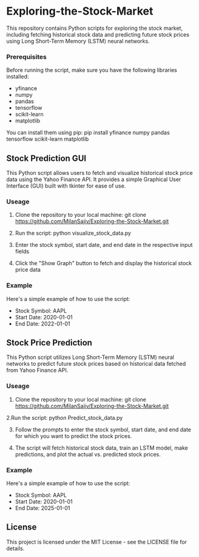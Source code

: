 # Exploring-the-Stock-Market
This repository contains Python scripts for exploring the stock market, including fetching historical stock data and predicting future stock prices using Long Short-Term Memory (LSTM) neural networks.

### Prerequisites
Before running the script, make sure you have the following libraries installed:

- yfinance
- numpy
- pandas
- tensorflow
- scikit-learn
- matplotlib

You can install them using pip:
pip install yfinance numpy pandas tensorflow scikit-learn matplotlib


## Stock Prediction GUI
This Python script allows users to fetch and visualize historical stock price data using the Yahoo Finance API. It provides a simple Graphical User Interface (GUI) built with tkinter for ease of use.

### Useage

1. Clone the repository to your local machine:
git clone https://github.com/MilanSajiv/Exploring-the-Stock-Market.git

2. Run the script:
python visualize_stock_data.py

3. Enter the stock symbol, start date, and end date in the respective input fields

4. Click the "Show Graph" button to fetch and display the historical stock price data

### Example
Here's a simple example of how to use the script:

- Stock Symbol: AAPL
- Start Date: 2020-01-01
- End Date: 2022-01-01

## Stock Price Prediction
This Python script utilizes Long Short-Term Memory (LSTM) neural networks to predict future stock prices based on historical data fetched from Yahoo Finance API.

### Useage

1. Clone the repository to your local machine:
git clone https://github.com/MilanSajiv/Exploring-the-Stock-Market.git

2.Run the script:
python Predict_stock_data.py

3. Follow the prompts to enter the stock symbol, start date, and end date for which you want to predict the stock prices.

4. The script will fetch historical stock data, train an LSTM model, make predictions, and plot the actual vs. predicted stock prices.

### Example
Here's a simple example of how to use the script:

- Stock Symbol: AAPL
- Start Date: 2020-01-01
- End Date: 2025-01-01

## License
This project is licensed under the MIT License - see the LICENSE file for details.

